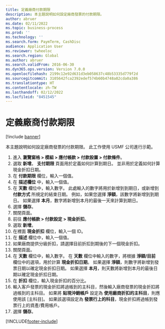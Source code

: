 ```yaml
---
title: 定義廠商付款期限
description: 本主題說明如何設定廠商發票的付款期限。
author: abruer
ms.date: 02/11/2022
ms.topic: business-process
ms.prod: ''
ms.technology: ''
ms.search.form: PaymTerm, CashDisc
audience: Application User
ms.reviewer: twheeloc
ms.search.region: Global
ms.author: abruer
ms.search.validFrom: 2016-06-30
ms.dyn365.ops.version: Version 7.0.0
ms.openlocfilehash: 2199c12e92d631d3eb058637c48b53335d779f2d
ms.sourcegitcommit: 3105642fca2392edef574b60b4748a82cda0a386
ms.translationtype: HT
ms.contentlocale: zh-TW
ms.lasthandoff: 02/12/2022
ms.locfileid: "8451545"
---
```

# <a name="define-vendor-payment-terms"></a>定義廠商付款期限

[!include [banner](../../includes/banner.md)]

本主題說明如何設定廠商發票的付款期限。 此工作使用 USMF 公司進行示範。

1. 進入 **瀏覽窗格 > 模組 > 應付帳款 > 付款設置 > 付款條件**。
2. 選取 **新增**。 **支付期限** 頁面用於定義如何計算到期日。 並非用於定義如何計算現金折扣日期。  
3. 在 **付款期限** 欄位，輸入一個值。
4. 在 **描述欄位** 中，輸入一個值。
5. 在 **天數** 欄位中，輸入數字。 此處輸入的數字將用於新增到到期日，或新增到 **付款方式** 所規定的結束日期。 例如，如果您選擇 **淨額**，該數字將新增到到期日。 如果選擇 **本月**，數字將新增到本月的最後一天來計算到期日。  
6. 選擇 **儲存**。
7. 關閉頁面。
8. 前往 **應付帳款 > 付款設定 > 現金折扣**。
9. 選取 **新增**。
10. 在裡面 **現金折扣** 欄位，輸入一個 ID。
11. 在 **描述** 欄位中，輸入一個值。
12. 如果廠商提供分級折扣，請選擇目前折扣到期後的下一個現金折扣。
13. 關閉頁面。
14. 在 **天數** 欄位中，輸入數字。 在 **天數** 欄位中輸入的數字，將根據 **淨額/目前** 欄位中的選項，用於計算 **現金折扣日期**。 如果選擇 **淨額**，則數字將新增到發票日期以確定現金折扣日期。 如果選擇 **本月**，則天數將新增到本月的最後日期以確定現金折扣日期。  
15. 在 **折扣** 欄位，輸入現金折扣的百分比。 
16. 輸入客戶發票的現金折扣將過帳到的主科目，然後輸入廠商發票的現金折扣將過帳到的主科目。 如果將 **貼現沖銷帳戶** 設定為 **使用廠商折扣的主科目**，則應使用該 [主科目]。 如果該選項設定為 **發票行上的科目**，現金折扣將過帳到發票行上的資產/費用帳戶。  
17. 選擇 **儲存**。



[!INCLUDE[footer-include](../../../includes/footer-banner.md)]
